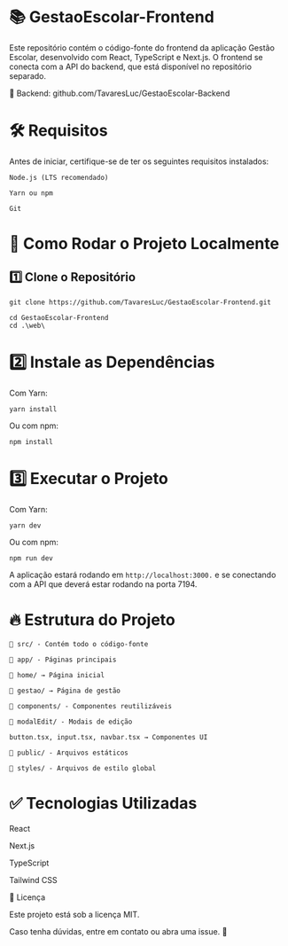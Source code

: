 # 📚 GestaoEscolar-Frontend

Este repositório contém o código-fonte do frontend da aplicação Gestão Escolar, desenvolvido com React, TypeScript e Next.js. O frontend se conecta com a API do backend, que está disponível no repositório separado.

📌 Backend: github.com/TavaresLuc/GestaoEscolar-Backend

# 🛠 Requisitos

Antes de iniciar, certifique-se de ter os seguintes requisitos instalados:

```
Node.js (LTS recomendado)

Yarn ou npm

Git
```

# 🚀 Como Rodar o Projeto Localmente

## 1️⃣ Clone o Repositório

```
git clone https://github.com/TavaresLuc/GestaoEscolar-Frontend.git

cd GestaoEscolar-Frontend
cd .\web\ 
```

# 2️⃣ Instale as Dependências

Com Yarn:

```yarn install```

Ou com npm:

```npm install```

# 3️⃣ Executar o Projeto

Com Yarn:

```yarn dev```

Ou com npm:

```npm run dev```

A aplicação estará rodando em ```http://localhost:3000.``` e se conectando com a API que deverá estar rodando na porta 7194.

# 🔥 Estrutura do Projeto

```
📂 src/ - Contém todo o código-fonte

📂 app/ - Páginas principais

📂 home/ → Página inicial

📂 gestao/ → Página de gestão

📂 components/ - Componentes reutilizáveis

📂 modalEdit/ - Modais de edição

button.tsx, input.tsx, navbar.tsx → Componentes UI

📂 public/ - Arquivos estáticos

📂 styles/ - Arquivos de estilo global
```

# ✅ Tecnologias Utilizadas

React

Next.js

TypeScript

Tailwind CSS

📜 Licença

Este projeto está sob a licença MIT.

Caso tenha dúvidas, entre em contato ou abra uma issue. 🚀
